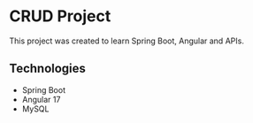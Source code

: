 # CRUD Project
This project was created to learn Spring Boot, Angular and APIs.

## Technologies
- Spring Boot
- Angular 17
- MySQL
